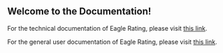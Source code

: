 ## **Welcome to the Documentation!**

For the technical documentation of Eagle Rating, please visit [this link](https://github.com/henrydierkes/Eagle_Rating/tree/master/Documentation/General-Audience).

For the general user documentation of Eagle Rating, please visit [this link](URL-for-general-users).
